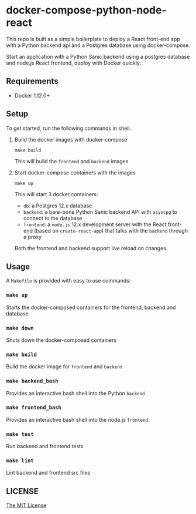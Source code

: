 # docker-compose-python-node-react

This repo is built as a simple boilerplate to deploy a React front-end app with a Python backend api and a Postgres database using docker-compose.

Start an application with a Python Sanic backend using a postgres database and node.js React frontend, deploy with Docker quickly.

## Requirements

- Docker 1.12.0+

## Setup

To get started, run the following commands in shell.

1.  Build the docker images with docker-compose

    ```
    make build
    ```

    This will build the `frontend` and `backend` images

2.  Start docker-compose containers with the images

    ```
    make up
    ```

    This will start 3 docker containers:

    - `db`: a Postgres 12.x database
    - `backend`: a bare-bone Python Sanic backend API with `asyncpg` to connect to the database
    - `frontend`: a `node.js` 12.x development server with the React front-end (based on `create-react-app`) that talks with the `backend` through a proxy

    Both the frontend and backend support live reload on changes.

## Usage

A `Makefile` is provided with easy to use commands:

### `make up`

Starts the docker-composed containers for the frontend, backend and database

### `make down`

Shuts down the docker-composed containers

### `make build`

Build the docker image for `frontend` and `backend`

### `make backend_bash`

Provides an interactive bash shell into the Python `backend`

### `make frontend_bash`

Provides an interactive bash shell into the node.js `frontend`

### `make test`

Run backend and frontend tests

### `make lint`

Lint backend and frontend src files

## LICENSE

[The MIT License](LICENSE)
